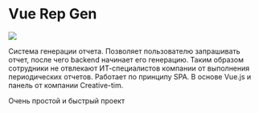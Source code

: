 # Vue Rep Gen

<img src="http://dkonnov.ru/github/rep-gen.png">

Система генерации отчета. Позволяет пользователю запрашивать отчет, после чего backend начинает его генерацию. Таким образом сотрудники не отвлекают ИТ-специалистов компании от выполнения периодических отчетов.
Работает по принципу SPA. В основе Vue.js и панель от компании Creative-tim.

Очень простой и быстрый проект
